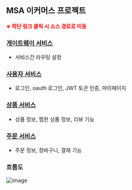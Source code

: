 ## MSA 이커머스 프로젝트

<span style="color:red;">**※ 하단 링크 클릭 시 소스 경로로 이동**</span>

### [게이트웨이 서비스](https://github.com/sjmoon31/GatewayService/tree/master)
- 서비스간 라우팅 설정
### [사용자 서비스](https://github.com/sjmoon31/MemberService/tree/master)
- 로그인, oauth 로그인, JWT 토큰 인증, 마이페이지
### [상품 서비스](https://github.com/sjmoon31/ProductService/tree/master)
- 상품 정보, 찜한 상품 정보, 리뷰 기능
### [주문 서비스](https://github.com/sjmoon31/OrderService/tree/master)
- 주문 정보, 장바구니, 결제 기능

### 흐름도
![image](https://github.com/user-attachments/assets/df9b542f-fc12-47d3-87c0-665e387322af)
